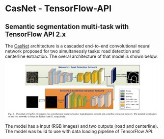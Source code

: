 # CasNet - TensorFlow-API
## Semantic segmentation multi-task with TensorFlow API 2.x

The [CasNet](https://ieeexplore.ieee.org/document/7873262) architecture is a cascaded end-to-end convolutional neural network proposed for two simultaneosly tasks: road detection and centerline extraction. The overal architecture of that model is shown below.

![](images/casnet_img.png)

The model has a input (RGB images) and two outputs (road and centerline). The model was build to use with data loading pipeline of TensorFlow API.
